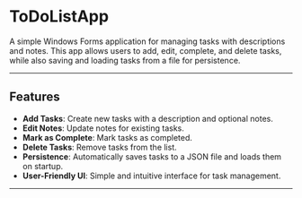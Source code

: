 # ToDoListApp

A simple Windows Forms application for managing tasks with descriptions and notes. This app allows users to add, edit, complete, and delete tasks, while also saving and loading tasks from a file for persistence.

---

## Features

- **Add Tasks**: Create new tasks with a description and optional notes.
- **Edit Notes**: Update notes for existing tasks.
- **Mark as Complete**: Mark tasks as completed.
- **Delete Tasks**: Remove tasks from the list.
- **Persistence**: Automatically saves tasks to a JSON file and loads them on startup.
- **User-Friendly UI**: Simple and intuitive interface for task management.

---




   
